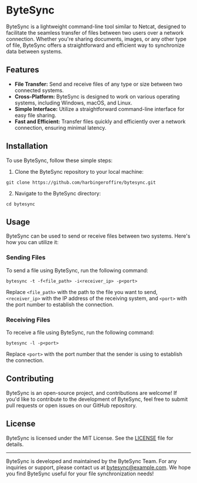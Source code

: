 # ByteSync

ByteSync is a lightweight command-line tool similar to Netcat, designed to facilitate the seamless transfer of files between two users over a network connection. Whether you're sharing documents, images, or any other type of file, ByteSync offers a straightforward and efficient way to synchronize data between systems.

## Features

- **File Transfer:** Send and receive files of any type or size between two connected systems.
- **Cross-Platform:** ByteSync is designed to work on various operating systems, including Windows, macOS, and Linux.
- **Simple Interface:** Utilize a straightforward command-line interface for easy file sharing.
- **Fast and Efficient:** Transfer files quickly and efficiently over a network connection, ensuring minimal latency.

## Installation

To use ByteSync, follow these simple steps:

1. Clone the ByteSync repository to your local machine:

```
git clone https://github.com/harbingeroffire/bytesync.git
```

2. Navigate to the ByteSync directory:

```
cd bytesync
```

## Usage

ByteSync can be used to send or receive files between two systems. Here's how you can utilize it:

### Sending Files

To send a file using ByteSync, run the following command:

```
bytesync -t -f<file_path> -i<receiver_ip> -p<port>
```

Replace `<file_path>` with the path to the file you want to send, `<receiver_ip>` with the IP address of the receiving system, and `<port>` with the port number to establish the connection.

### Receiving Files

To receive a file using ByteSync, run the following command:

```
bytesync -l -p<port>
```

Replace `<port>` with the port number that the sender is using to establish the connection.

## Contributing

ByteSync is an open-source project, and contributions are welcome! If you'd like to contribute to the development of ByteSync, feel free to submit pull requests or open issues on our GitHub repository.

## License

ByteSync is licensed under the MIT License. See the [LICENSE](./LICENSE) file for details.

---

ByteSync is developed and maintained by the ByteSync Team. For any inquiries or support, please contact us at bytesync@example.com. We hope you find ByteSync useful for your file synchronization needs!
